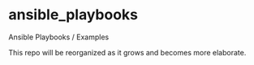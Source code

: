 # ansible_playbooks
Ansible Playbooks / Examples



This repo will be reorganized as it grows and becomes more elaborate.
